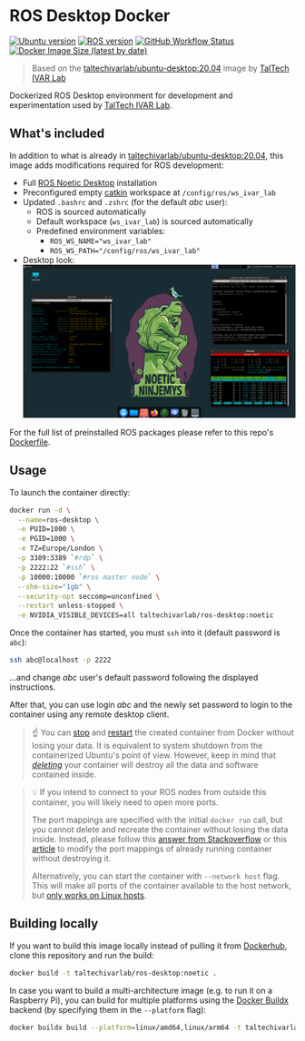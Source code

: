 # ROS Desktop Docker

[![Ubuntu version](https://img.shields.io/badge/Ubuntu-20.04-informational?logo=ubuntu)](https://releases.ubuntu.com/focal/)
[![ROS version](https://img.shields.io/badge/ROS-noetic-informational?logo=ros)](http://wiki.ros.org/noetic)
[![GitHub Workflow Status](https://img.shields.io/github/workflow/status/TalTech-IVAR-Lab/ros-desktop-docker/Docker%20Build?logo=github)](https://github.com/TalTech-IVAR-Lab/ubuntu-desktop-docker/actions)
[![Docker Image Size (latest by date)](https://img.shields.io/docker/image-size/taltechivarlab/ros-desktop?logo=docker)](https://hub.docker.com/r/taltechivarlab/ubuntu-desktop)

> Based on the [taltechivarlab/ubuntu-desktop:20.04][ubuntu_desktop_github] image by [TalTech IVAR Lab][taltech_ivar_lab_github]

Dockerized ROS Desktop environment for development and experimentation used by [TalTech IVAR Lab][taltech_ivar_lab].

## What's included

In addition to what is already in [taltechivarlab/ubuntu-desktop:20.04][ubuntu_desktop_github], this image adds modifications required for ROS development:

- Full [ROS Noetic Desktop][ros_noetic] installation
- Preconfigured empty [catkin] workspace at `/config/ros/ws_ivar_lab`
- Updated `.bashrc` and `.zshrc` (for the default _abc_ user):
  - ROS is sourced automatically
  - Default workspace (`ws_ivar_lab`) is sourced automatically
  - Predefined environment variables:
    - `ROS_WS_NAME="ws_ivar_lab"`
    - `ROS_WS_PATH="/config/ros/ws_ivar_lab"`
- Desktop look:
  ![desktop screenshot from ros desktop docker](https://raw.githubusercontent.com/TalTech-IVAR-Lab/ros-desktop-docker/main/docs/images/desktop.png "Default desktop environment in this Docker image")

For the full list of preinstalled ROS packages please refer to this repo's [Dockerfile].

## Usage

To launch the container directly:

```bash
docker run -d \
  --name=ros-desktop \
  -e PUID=1000 \
  -e PGID=1000 \
  -e TZ=Europe/London \
  -p 3389:3389 `#rdp` \
  -p 2222:22 `#ssh` \
  -p 10000:10000 `#ros master node` \
  --shm-size="1gb" \
  --security-opt seccomp=unconfined \
  --restart unless-stopped \
  -e NVIDIA_VISIBLE_DEVICES=all taltechivarlab/ros-desktop:noetic
```

Once the container has started, you must `ssh` into it (default password is `abc`):

```bash
ssh abc@localhost -p 2222
```

...and change _abc_ user's default password following the displayed instructions.

After that, you can use login _abc_ and the newly set password to login to the container using any remote desktop client.

> ☝ You can [stop][docker_stop] and [restart][docker_start] the created container from Docker without losing your data. It is equivalent to system shutdown from the containerized Ubuntu's point of view. However, keep in mind that [_deleting_][docker_rm] your container will destroy all the data and software contained inside.

> 💡 If you intend to connect to your ROS nodes from outside this container, you will likely need to open more ports.
> 
> The port mappings are specified with the initial `docker run` call, but you cannot delete and recreate the container without losing the data inside. Instead, please follow this [answer from Stackoverflow][update_docker_port_in_flight_stackoverflow] or this [article][update_docker_port_in_flight] to modify the port mappings of already running container without destroying it.
> 
> Alternatively, you can start the container with `--network host` flag. This will make all ports of the container available to the host network, but [only works on Linux hosts][docker_network_host].

## Building locally

If you want to build this image locally instead of pulling it from [Dockerhub], clone this repository and run the build:

```bash
docker build -t taltechivarlab/ros-desktop:noetic .
```

In case you want to build a multi-architecture image (e.g. to run it on a Raspberry Pi), you can build for multiple platforms using the [Docker Buildx][docker_buildx] backend (by specifying them in the `--platform` flag):

```bash
docker buildx build --platform=linux/amd64,linux/arm64 -t taltechivarlab/ros-desktop:noetic --output=oci .
```


[taltech_ivar_lab]: https://ivar.taltech.ee/
[ubuntu_desktop_github]: https://github.com/TalTech-IVAR-Lab/ubuntu-desktop-docker
[taltech_ivar_lab_github]: https://github.com/TalTech-IVAR-Lab
[ros_noetic]: http://wiki.ros.org/noetic
[ros_desktop_github]: https://github.com/TalTech-IVAR-Lab/ros-desktop-docker
[catkin]: http://wiki.ros.org/catkin
[rdesktop_github_hardware_acceleration]: https://github.com/linuxserver/docker-rdesktop#hardware-acceleration-ubuntu-container-only
[Dockerhub]: https://hub.docker.com/
[docker_buildx]: https://www.docker.com/blog/how-to-rapidly-build-multi-architecture-images-with-buildx/#
[dockerfile]: https://raw.githubusercontent.com/TalTech-IVAR-Lab/ros-desktop-docker/main/Dockerfile
[docker_stop]: https://docs.docker.com/engine/reference/commandline/stop/
[docker_start]: https://docs.docker.com/engine/reference/commandline/start/
[docker_rm]: https://docs.docker.com/engine/reference/commandline/rm/
[update_docker_port_in_flight]: https://www.baeldung.com/linux/assign-port-docker-container#reconfigure-docker-in-flight
[update_docker_port_in_flight_stackoverflow]: https://stackoverflow.com/a/38783433
[docker_network_host]: https://docs.docker.com/network/host/
